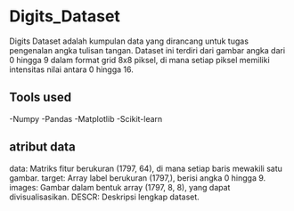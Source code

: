 # Digits_Dataset
Digits Dataset adalah kumpulan data yang dirancang untuk tugas pengenalan angka tulisan tangan. Dataset ini terdiri dari gambar angka dari 0 hingga 9 dalam format grid 8x8 piksel, di mana setiap piksel memiliki intensitas nilai antara 0 hingga 16. 

## Tools used
-Numpy
-Pandas
-Matplotlib
-Scikit-learn

## atribut data
data: Matriks fitur berukuran (1797, 64), di mana setiap baris mewakili satu gambar.
target: Array label berukuran (1797,), berisi angka 0 hingga 9.
images: Gambar dalam bentuk array (1797, 8, 8), yang dapat divisualisasikan.
DESCR: Deskripsi lengkap dataset.

